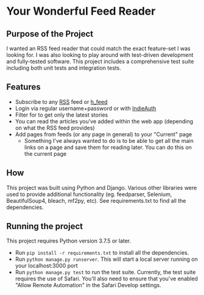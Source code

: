 # Your Wonderful Feed Reader
## Purpose of the Project

I wanted an RSS feed reader that could match the exact feature-set I was looking for. I was also looking to play around with test-driven development and fully-tested software. This project includes a comprehensive test suite including both unit tests and integration tests. 

## Features
- Subscribe to any [RSS](https://en.wikipedia.org/wiki/RSS) feed or [h_feed](http://microformats.org/wiki/h-feed)
- Login via regular username+password or with [IndieAuth](https://www.w3.org/TR/indieauth/)
- Filter for to get only the latest stories
- You can read the articles you've added within the web app (depending on what the RSS feed provides)
- Add pages from feeds (or any page in general) to your "Current" page
	- Something I've always wanted to do is to be able to get all the main links on a page and save them for reading later. You can do this on the current page

## How

This project was built using Python and Django. Various other libraries were used to provide additional functionality (eg. feedparser, Selenium, BeautifulSoup4, bleach, mf2py, etc). See requirements.txt to find all the dependencies.

## Running the project
This project requires Python version 3.7.5 or later.
- Run `pip install -r requirements.txt` to install all the dependencies.
- Run `python manage.py runserver`. This will start a local server running on your localhost:3000 port
- Run `python manage.py test` to run the test suite. Currently, the test suite requires the use of Safari. You'll also need to ensure that you've enabled "Allow Remote Automation" in the Safari Develop settings.